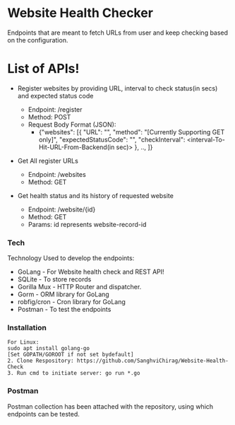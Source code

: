 # Website Health Checker

Endpoints that are meant to fetch URLs from user and keep checking based on the configuration.

# List of APIs!
  - Register websites by providing URL, interval to check status(in secs) and expected status code
    - Endpoint: /register
    - Method: POST
    - Request Body Format (JSON):
        - {"websites": [{
            "URL": "<url>", 
            "method": "<http Req Method>[Currently Supporting GET only]",
            "expectedStatusCode": "<http-status-code>",
            "checkInterval": <interval-To-Hit-URL-From-Backend(in sec)>
            }, .., ]}   

  - Get All register URLs
    - Endpoint: /websites
    - Method: GET

  - Get health status and its history of requested website
    - Endpoint: /website/{id}
    - Method: GET
    - Params: 
        id represents website-record-id

### Tech

Technology Used to develop the endpoints:
* GoLang - For Website health check and REST API!
* SQLite - To store records
* Gorilla Mux - HTTP Router and dispatcher.
* Gorm - ORM library for GoLang
* robfig/cron - Cron library for GoLang
* Postman - To test the endpoints

### Installation

```1. Setup Go
For Linux: 
sudo apt install golang-go
[Set GOPATH/GOROOT if not set bydefault]
2. Clone Respository: https://github.com/SanghviChirag/Website-Health-Check
3. Run cmd to initiate server: go run *.go 
```

### Postman
Postman collection has been attached with the repository, using which endpoints can be tested.
